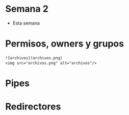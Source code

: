 # Semana 2

- Esta semana 

# Permisos, owners y grupos
    ![archivos](archivos.png)
    <img src="archivos.png" alt="archivos"/>

# Pipes

# Redirectores